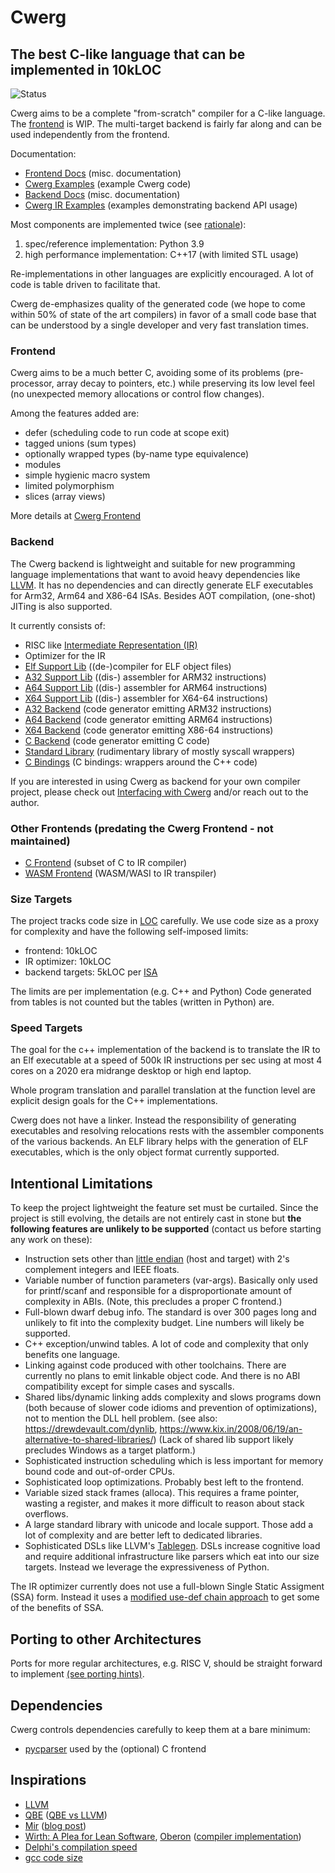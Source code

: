 # Cwerg

## The best C-like language that can be implemented in 10kLOC

![Status](../../workflows/cwerg-tests/badge.svg)

Cwerg aims to be a complete "from-scratch" compiler for a C-like language.
The [frontend](FrontEnd) is WIP. The multi-target backend
is fairly far along and can be used independently from the frontend.

Documentation:
* [Frontend Docs](FrontEndDocs/) (misc. documentation)
* [Cwerg Examples](FrontEnd/TestData) (example Cwerg code)
* [Backend Docs](Docs/) (misc. documentation)
* [Cwerg IR Examples](Examples/) (examples demonstrating backend API usage)

Most components are implemented twice (see [rationale](Docs/why_python.md)):
1. spec/reference implementation: Python 3.9
2. high performance implementation: C++17 (with limited STL usage)

Re-implementations in other languages are explicitly encouraged. A lot of
code is table driven to facilitate that.

Cwerg de-emphasizes quality of the generated code (we hope to come within 50%
of state of the art  compilers) in favor of a small code base that can be
understood by a single developer and very fast translation times.

### Frontend

Cwerg aims to be a much better C, avoiding some of its problems (pre-processor,
array decay to pointers, etc.) while preserving its low level feel (no unexpected
memory allocations or control flow changes).

Among the features added are:
* defer (scheduling code to run code at scope exit)
* tagged unions (sum types)
* optionally wrapped types (by-name type equivalence)
* modules
* simple hygienic macro system
* limited polymorphism
* slices (array views)

More details at [Cwerg Frontend](FrontEnd)

### Backend

The Cwerg backend is lightweight and suitable for new programming
language implementations that want to avoid heavy dependencies like
[LLVM](https://llvm.org). It has no dependencies and can directly generate
ELF executables for Arm32, Arm64 and X86-64 ISAs.
Besides AOT compilation, (one-shot) JITing is also supported.

It currently consists of:

* RISC like [Intermediate Representation (IR)](Docs/opcodes.md)
* Optimizer for the IR
* [Elf Support Lib](Elf/)   ((de-)compiler for ELF object files)
* [A32 Support Lib](CpuA32/) ((dis-) assembler for ARM32 instructions)
* [A64 Support Lib](CpuA64/) ((dis-) assembler for ARM64 instructions)
* [X64 Support Lib](CpuX64/) ((dis-) assembler for X64-64 instructions)
* [A32 Backend](CodeGenA32/) (code generator emitting ARM32 instructions)
* [A64 Backend](CodeGenA64/) (code generator emitting ARM64 instructions)
* [X64 Backend](CodeGenX64/) (code generator emitting X86-64 instructions)
* [C Backend](CodeGenC/) (code generator emitting C code)
* [Standard Library](StdLib/) (rudimentary library of mostly syscall wrappers)
* [C Bindings](BindingsC/) (C bindings: wrappers around the C++ code)

If you are interested in using Cwerg as backend for your own compiler
project, please check out [Interfacing with Cwerg](Docs/interfacing_with_cwerg.md)
and/or reach out to the author.

### Other Frontends (predating the Cwerg Frontend - not maintained)

* [C Frontend](FrontEndC/)  (subset of C to IR compiler)
* [WASM Frontend](FrontEndWASM/) (WASM/WASI to IR transpiler)


### Size Targets

The project tracks code size in [LOC](CLOC.txt) carefully.
We use code size as a proxy for complexity and have the following self-imposed limits:
* frontend: 10kLOC
* IR optimizer: 10kLOC
* backend targets: 5kLOC per [ISA](https://en.wikipedia.org/wiki/Instruction_set_architecture)

The limits are per implementation (e.g. C++ and Python)
Code generated from tables is not counted but the tables (written in Python) are.

### Speed Targets

The goal for the c++ implementation of the backend is to translate the IR to an
Elf executable at a speed of 500k IR instructions per sec using at most 4 cores on a 2020 era midrange desktop or high end laptop.

Whole program translation and parallel translation at the function level are
explicit design goals for the C++ implementations.

Cwerg does not have a linker. Instead the responsibility of
generating executables and resolving relocations rests with the assembler
components of the various backends. An ELF library helps with the generation of
ELF executables, which is the only object format currently supported.

## Intentional Limitations

To keep the project lightweight the feature set must be curtailed.
Since the project is still evolving, the details are not entirely cast in stone but
**the following features are unlikely to be supported** (contact us before starting
any work on these):

* Instruction sets other than [little endian](https://en.wikipedia.org/wiki/Comparison_of_instruction_set_architectures) (host and target) with 2's complement integers and IEEE floats.
* Variable number of function parameters (var-args). Basically only used for
  printf/scanf and responsible for a disproportionate amount of complexity in
  ABIs. (Note, this precludes a proper C frontend.)
* Full-blown dwarf debug info. The standard is over 300 pages long and unlikely
  to fit into the complexity budget. Line numbers will likely be supported.
* C++ exception/unwind tables. A lot of code and complexity that only benefits one language.
* Linking against code produced with other toolchains. There are currently no plans
  to emit linkable object code. And there is no ABI compatibility except for simple cases and syscalls.
* Shared libs/dynamic linking adds complexity and slows programs down (both because
  of slower code idioms and prevention of optimizations), not
  to mention the DLL hell problem. (see also: https://drewdevault.com/dynlib,
  https://www.kix.in/2008/06/19/an-alternative-to-shared-libraries/)
  (Lack of shared lib support likely precludes Windows as a target platform.)
* Sophisticated instruction scheduling which is less important for memory
  bound code and out-of-order CPUs.
* Sophisticated loop optimizations. Probably best left to the frontend.
* Variable sized stack frames (alloca). This requires a frame pointer, wasting a register,
  and makes it more difficult to reason about stack overflows.
* A large standard library with unicode and locale support. Those add a lot of
  complexity and are better left to dedicated libraries.
* Sophisticated DSLs like LLVM's [Tablegen](https://llvm.org/docs/TableGen/).
  DSLs increase cognitive load and require additional infrastructure like parsers
  which eat into our size targets. Instead we leverage the expressiveness of Python.


The IR optimizer currently does not use a full-blown Single Static Assigment
(SSA) form. Instead it uses a [modified use-def chain approach](Docs/use_def.md)
to get some of the benefits of SSA.

## Porting to other Architectures

Ports for more regular architectures, e.g. RISC V, should be straight forward to implement [(see porting hints)](Docs/backend_porting.md).

## Dependencies

Cwerg controls dependencies carefully to keep them at a bare minimum:

* [pycparser](https://github.com/eliben/pycparser) used by the (optional) C frontend

## Inspirations

* [LLVM](https://llvm.org)
* [QBE](https://c9x.me/compile/) ([QBE vs LLVM](https://c9x.me/compile/doc/llvm.html))
* [Mir](https://github.com/vnmakarov/mir) ([blog post](https://developers.redhat.com/blog/2020/01/20/mir-a-lightweight-jit-compiler-project/))
* [Wirth: A Plea for Lean Software](https://cr.yp.to/bib/1995/wirth.pdf),
  [Oberon](http://www.projectoberon.com/) ([compiler implementation](http://www.inf.ethz.ch/personal/wirth/ProjectOberon/PO.System.pdf))
* [Delphi's compilation speed](https://news.ycombinator.com/item?id=24735366)
* [gcc code size](https://www.phoronix.com/scan.php?page=news_item&px=MTg3OTQ)
